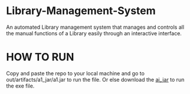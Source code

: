 # Library-Management-System
An automated Library management system that manages and controls all the manual functions of a Library easily through an interactive interface.

# HOW TO RUN
Copy and paste the repo to your local machine and go to out/artifacts/a1_jar/a1.jar to run the file. Or else download the <a href="https://github.com/moshema10/Library-Management-System/blob/a8274cb6d58a3d1a8bcf118766a066ffd88ecd84/out/artifacts/a1_jar/a1.jar">ai_jar</a> to run the exe file.
